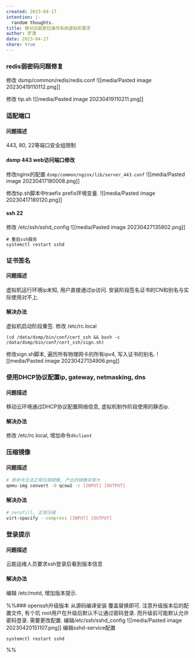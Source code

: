 ```yaml
---
created: 2023-04-17
intention: |-
  random thoughts.
title: 移动云能欧拉操作系统虚拟机需求
author: 罗潇
date: 2023-04-27
share: true
---
```


### redis弱密码问题修复
修改 dsmp/common/redis/redis.conf
![[media/Pasted image 20230419110112.png]]

修改 tip.sh
![[media/Pasted image 20230419110211.png]]


### 适配端口
#### 问题描述
443, 80, 22等端口安全组限制

#### dsmp 443 web访问端口修改
修改nginx的配置 `dsmp/common/nginx/lib/server_443.conf`
![[media/Pasted image 20230417180008.png]]

修改tip.sh脚本中traefix prefix环境变量.
![[media/Pasted image 20230417180120.png]]

#### ssh 22
修改 /etc/ssh/sshd_config
![[media/Pasted image 20230427135802.png]]

```
# 重启ssh服务
systemctl restart sshd
```

### 证书签名
#### 问题描述
虚拟机运行环境ip未知, 用户直接通过ip访问. 安装阶段签名证书的CN和别名与实际使用对不上.

#### 解决办法
虚拟机启动阶段重签.
修改 /etc/rc.local
```
(cd /data/dsmp/bin/conf/cert_ssh && bash -c /data/dsmp/bin/conf/cert_ssh/sign.sh)
```

修改sign.sh脚本, 遍历所有物理网卡的所有ipv4, 写入证书的别名.
![[media/Pasted image 20230427134906.png]]


### 使用DHCP协议配置ip, gateway, netmasking, dns
#### 问题描述
移动云环境通过DHCP协议配置网络信息, 虚拟机制作阶段使用的静态ip.

#### 解决办法
修改 /etc/rc.local, 增加命令`dhclient`

### 压缩镜像
#### 问题描述

```Bash
# 原命令无法正常压缩镜像, 产出的镜像非常大
qemu-img convert -O qcow2 -c [INPUT] [OUTPUT]
```

#### 解决办法
```Bash
# zerofill, 正常压缩
virt-spacify --compress [INPUT] [OUTPUT]
```

### 登录提示
#### 问题描述
云能运维人员要求ssh登录后看到版本信息

#### 解决办法
编辑 /etc/motd, 增加版本提示.


%%### openssh升级版本
从源码编译安装
覆盖替换即可.
注意升级版本后的配置文件, 有个坑
root用户在升级后默认不让通过密码登录. 而升级前可能默认允许密码登录. 需要更改配置.
编辑/etc/ssh/sshd_config
![[media/Pasted image 20230420151107.png]]
编辑sshd-service配置
```shell
systemctl restart sshd
```
%%